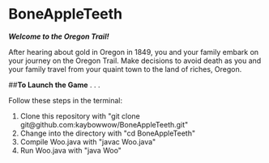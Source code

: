 # **BoneAppleTeeth**

**_Welcome to the Oregon Trail!_**

After hearing about gold in Oregon in 1849, you and your family embark on your journey on the Oregon Trail. Make decisions to avoid death as you and your family travel from your quaint town to the land of riches, Oregon.

##**To Launch the Game** . . . 

Follow these steps in the terminal:
<ol>
<li>Clone this repository with "git clone git@github.com:kaybowwow/BoneAppleTeeth.git"</li>
<li>Change into the directory with "cd BoneAppleTeeth"</li>
<li>Compile Woo.java with "javac Woo.java"</li>
<li>Run Woo.java with "java Woo"</li>
</ol>